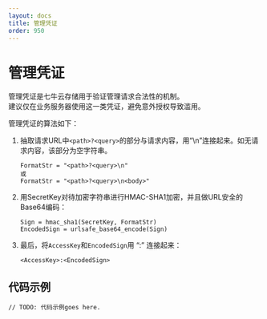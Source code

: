 ```yaml
---
layout: docs
title: 管理凭证
order: 950
---
```


<a name="access-token"></a>
# 管理凭证

管理凭证是七牛云存储用于验证管理请求合法性的机制。  
建议仅在业务服务器使用这一类凭证，避免意外授权导致滥用。  

管理凭证的算法如下：  

1. 抽取请求URL中`<path>?<query>`的部分与请求内容，用“\n”连接起来。如无请求内容，该部分为空字符串。  

    ```
    FormatStr = "<path>?<query>\n"
    或
    FormatStr = "<path>?<query>\n<body>"
    ```

2. 用SecretKey对待加密字符串进行HMAC-SHA1加密，并且做URL安全的Base64编码：

    ```
    Sign = hmac_sha1(SecretKey, FormatStr)
    EncodedSign = urlsafe_base64_encode(Sign)
    ```

3. 最后，将`AccessKey`和`EncodedSign`用 “:” 连接起来：  

    ```
    <AccessKey>:<EncodedSign>
    ```

## 代码示例

```
// TODO: 代码示例goes here.
```
